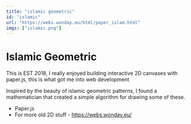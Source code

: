```yaml
---
title: "islamic geometric"
id: "islamic"
url: "https://webs.wonday.eu/html/paper_islam.html"
imgs: ["islamic.png"]
---
```


# Islamic Geometric

This is EST 2018, I really enjoyed building interactive 2D canvases with paper.js, this is what got me into web development

Inspired by the beauty of islamic geometric patterns, I found a mathematician that created a simple algorithm for drawing some of these.

- Paper.js
- For more old 2D stuff - https://webs.wonday.eu/
